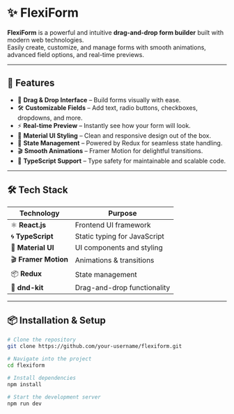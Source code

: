 # ✨ FlexiForm  

**FlexiForm** is a powerful and intuitive **drag-and-drop form builder** built with modern web technologies.  
Easily create, customize, and manage forms with smooth animations, advanced field options, and real-time previews.

---

## 🚀 Features  
- 🎯 **Drag & Drop Interface** – Build forms visually with ease.  
- 🛠 **Customizable Fields** – Add text, radio buttons, checkboxes, dropdowns, and more.  
- ⚡ **Real-time Preview** – Instantly see how your form will look.  
- 🎨 **Material UI Styling** – Clean and responsive design out of the box.  
- 🔄 **State Management** – Powered by Redux for seamless state handling.  
- 🎬 **Smooth Animations** – Framer Motion for delightful transitions.  
- 🧩 **TypeScript Support** – Type safety for maintainable and scalable code.

---

## 🛠 Tech Stack  

| Technology       | Purpose |
|------------------|---------|
| ⚛ **React.js**   | Frontend UI framework |
| 🌀 **TypeScript** | Static typing for JavaScript |
| 🎨 **Material UI**| UI components and styling |
| 🎬 **Framer Motion** | Animations & transitions |
| 📦 **Redux**     | State management |
| 🧲 **dnd-kit**   | Drag-and-drop functionality |

---


## 📦 Installation & Setup  

```bash
# Clone the repository
git clone https://github.com/your-username/flexiform.git

# Navigate into the project
cd flexiform

# Install dependencies
npm install

# Start the development server
npm run dev